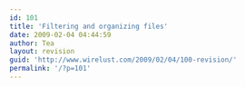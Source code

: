 ```yaml
---
id: 101
title: 'Filtering and organizing files'
date: 2009-02-04 04:44:59
author: Tea
layout: revision
guid: 'http://www.wirelust.com/2009/02/04/100-revision/'
permalink: '/?p=101'
---
```


```bash
 
```